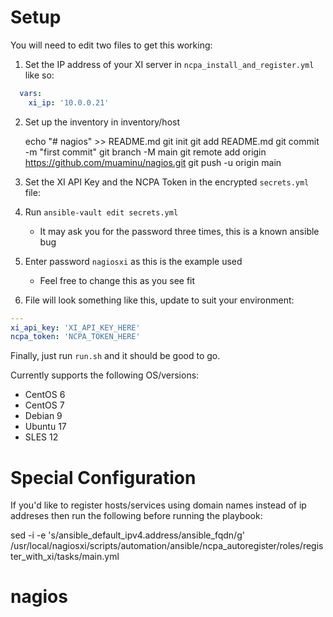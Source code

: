 # Setup

You will need to edit two files to get this working:

1. Set the IP address of your XI server in `ncpa_install_and_register.yml` like so:

```yml
  vars:
    xi_ip: '10.0.0.21'
```

2. Set up the inventory in inventory/host

   echo "# nagios" >> README.md
   git init
   git add README.md
   git commit -m "first commit"
   git branch -M main
   git remote add origin https://github.com/muaminu/nagios.git
   git push -u origin main
3. Set the XI API Key and the NCPA Token in the encrypted `secrets.yml` file:
4. Run `ansible-vault edit secrets.yml`

   * It may ask you for the password three times, this is a known ansible bug
5. Enter password `nagiosxi` as this is the example used

   * Feel free to change this as you see fit
6. File will look something like this, update to suit your environment:

```yml
---
xi_api_key: 'XI_API_KEY_HERE'
ncpa_token: 'NCPA_TOKEN_HERE'
```

Finally, just run `run.sh` and it should be good to go.

Currently supports the following OS/versions:

- CentOS 6
- CentOS 7
- Debian 9
- Ubuntu 17
- SLES 12

# Special Configuration

If you'd like to register hosts/services using domain names instead of ip addreses then run the following before running the playbook:

sed -i -e 's/ansible_default_ipv4.address/ansible_fqdn/g' /usr/local/nagiosxi/scripts/automation/ansible/ncpa_autoregister/roles/register_with_xi/tasks/main.yml

# nagios
